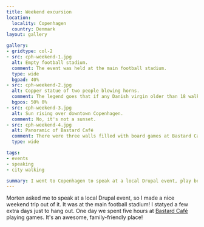 ```yaml
---
title: Weekend excursion
location:
  locality: Copenhagen
  country: Denmark
layout: gallery

gallery:
- gridtype: col-2
- src: cph-weekend-1.jpg
  alt: Empty football stadium.
  comment: The event was held at the main football stadium.
  type: wide
  bgpad: 40%
- src: cph-weekend-2.jpg
  alt: Copper statue of two people blowing horns.
  comment: The legend goes that if any Danish virgin older than 18 walks by, the statue will blow its horn. So far, the statue remains silent 😁
  bgpos: 50% 0%
- src: cph-weekend-3.jpg
  alt: Sun rising over downtown Copenhagen.
  comment: No, it's not a sunset.
- src: cph-weekend-4.jpg
  alt: Panoramic of Bastard Café
  comment: There were three walls filled with board games at Bastard Café. This was just one of them.
  type: wide

tags:
- events
- speaking
- city walking

summary: I went to Copenhagen to speak at a local Drupal event, play boardgames, and maybe have a beer or two.
---
```


Morten asked me to speak at a local Drupal event, so I made a nice weekend trip out of it. It was at the main football stadium! I statyed a few extra days just to hang out. One day we spent five hours at [Bastard Café](http://bastardcafe.dk/) playing games. It's an awesome, family-friendly place!
